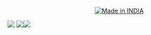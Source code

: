 
<p align="center">
<a href="https://is.gd/UQreTd"><img title="Made in INDIA" src="https://img.shields.io/badge/MADE%20IN-INDIA-SCRIPT?colorA=%23ff8100&colorB=%23017e40&colorC=%23ff0000&style=for-the-badge"></a>
</p>
<p>
<a href="https://img.shields.io/badge/PEINCE-KUMAR-green" ><img  src="https://img.shields.io/badge/PEINCE-KUMAR-green"></a> <a href="#" ><img  src="https://img.shields.io/badge/MAN-MIND-red"></a><a href="#"><img src="https://img.shields.io/badge/MADE%20IN%20-NODE-yellow"></a></p>
